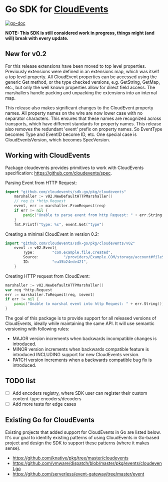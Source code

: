 # Go SDK for [CloudEvents](https://github.com/cloudevents/spec)

[![go-doc](https://godoc.org/github.com/cloudevents/sdk-go?status.svg)](https://godoc.org/github.com/cloudevents/sdk-go)

**NOTE: This SDK is still considered work in progress, things might (and will) break with every update.**

## New for v0.2
For this release extensions have been moved to top level properties. Previously extensions were defined in an extensions map, which was itself a top level property. All CloudEvent properties can be accessed using the generic Get method, or the type checked versions, e.g. GetString, GetMap, etc., but only the well known properties allow for direct field access. The marshallers handle packing and unpacking the extensions into an internal map.

This release also makes significant changes to the CloudEvent property names. All property names on the wire are now lower case with no separator characters. This ensures that these names are recognized across transports, which have different standards for property names. This release also removes the redundant 'event' prefix on property names. So EventType becomes Type and EventID become ID, etc. One special case is CloudEventsVersion, which becomes SpecVersion. 

## Working with CloudEvents
Package cloudevents provides primitives to work with CloudEvents specification: https://github.com/cloudevents/spec.

Parsing Event from HTTP Request:
```go
import "github.com/cloudevents/sdk-go/pkg/cloudevents"
	marshaller := v02.NewDefaultHTTPMarshaller()
	// req is *http.Request
	event, err := marshaller.FromRequest(req)
	if err != nil {
		panic("Unable to parse event from http Request: " + err.String())
	}
	fmt.Printf("type: %s", event.Get("type")
```

Creating a minimal CloudEvent in version 0.2:
```go
import "github.com/cloudevents/sdk-go/pkg/cloudevents/v02"
	event := v02.Event{
		Type:        "com.example.file.created",
		Source:           "/providers/Example.COM/storage/account#fileServices/default/{new-file}",
		ID:          "ea35b24ede421",
	}
```

Creating HTTP request from CloudEvent:
```go
marshaller := v02.NewDefaultHTTPMarshaller()
var req *http.Request
err := marshaller.ToRequest(req, &event)
if err != nil {
	panic("Unable to marshal event into http Request: " + err.String())
}
```

The goal of this package is to provide support for all released versions of CloudEvents, ideally while maintaining
the same API. It will use semantic versioning with following rules:
* MAJOR version increments when backwards incompatible changes is introduced.
* MINOR version increments when backwards compatible feature is introduced INCLUDING support for new CloudEvents version.
* PATCH version increments when a backwards compatible bug fix is introduced.


## TODO list

- [ ] Add encoders registry, where SDK user can register their custom content-type encoders/decoders
- [ ] Add more tests for edge cases

## Existing Go for CloudEvents

Existing projects that added support for CloudEvents in Go are listed below. It's our goal to identify existing patterns
of using CloudEvents in Go-based project and design the SDK to support these patterns (where it makes sense).
- https://github.com/knative/pkg/tree/master/cloudevents
- https://github.com/vmware/dispatch/blob/master/pkg/events/cloudevent.go
- https://github.com/serverless/event-gateway/tree/master/event
